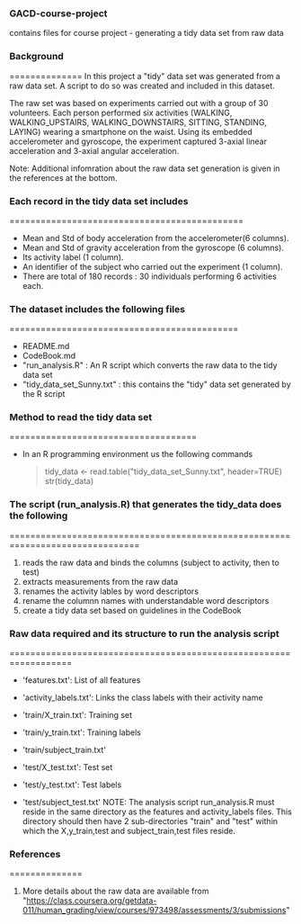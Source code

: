 ### GACD-course-project
contains files for course project - generating a tidy data set from raw data


### Background
==============
In this project a "tidy" data set was generated from a raw data set. A script to do so was created and included in this dataset.

The raw set was based on experiments carried out with a group of 30 volunteers.
Each person performed six activities (WALKING, WALKING_UPSTAIRS, WALKING_DOWNSTAIRS, SITTING, STANDING, LAYING) wearing a smartphone on the waist.
Using its embedded accelerometer and gyroscope, the experiment captured 3-axial linear acceleration and 3-axial angular acceleration. 

Note: Additional infomration about the raw data set generation is given in the references at the bottom.


### Each record in the tidy data set includes
=============================================
- Mean and Std of body acceleration from the accelerometer(6 columns). 
- Mean and Std of gravity acceleration from the gyroscope (6 columns). 
- Its activity label (1 column). 
- An identifier of the subject who carried out the experiment (1 column).
- There are total of 180 records : 30 individuals performing 6 activities each.



### The dataset includes the following files
============================================
- README.md
- CodeBook.md
- "run_analysis.R" : An R script which converts the raw data to the tidy data set
- "tidy_data_set_Sunny.txt" : this contains the "tidy" data set generated by the R script



### Method to read the tidy data set
====================================
- In an R programming environment us the following commands
	> tidy_data <- read.table("tidy_data_set_Sunny.txt", header=TRUE)
	> str(tidy_data)



### The script (run_analysis.R) that generates the tidy_data does the following
===============================================================================
1. reads the raw data and binds the columns (subject to activity, then to test)
2. extracts measurements from the raw data
3. renames the activity lables by word descriptors
4. rename the columnn names with understandable word descriptors
5. create a tidy data set based on guidelines in the CodeBook



### Raw data required and its structure to run the analysis script
==================================================================
- 'features.txt': List of all features
- 'activity_labels.txt': Links the class labels with their activity name

- 'train/X_train.txt': Training set
- 'train/y_train.txt': Training labels
- 'train/subject_train.txt'

- 'test/X_test.txt': Test set
- 'test/y_test.txt': Test labels
- 'test/subject_test.txt'
NOTE: The analysis script run_analysis.R must reside in the same directory as the features and activity_labels files.
This directory should then have 2 sub-directories "train" and "test" within which the X,y_train,test and 
subject_train,test files reside.



### References
==============
1. More details about the raw data are available from "https://class.coursera.org/getdata-011/human_grading/view/courses/973498/assessments/3/submissions"
